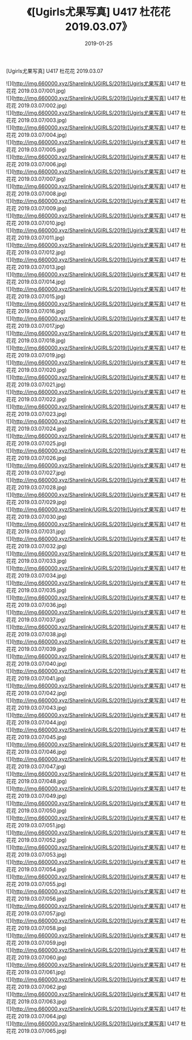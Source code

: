 ﻿---
layout: post
title:  《[Ugirls尤果写真] U417 杜花花 2019.03.07》
date:   2019-01-25
img: http://img.660000.xyz/Sharelink/UGIRLS/2019/[Ugirls尤果写真] U417 杜花花 2019.03.07/000.jpg
categories: [美女, 清纯, 唯美]
---

[Ugirls尤果写真] U417 杜花花 2019.03.07

 ![](http://img.660000.xyz/Sharelink/UGIRLS/2019/[Ugirls尤果写真] U417 杜花花 2019.03.07/001.jpg) <br>![](http://img.660000.xyz/Sharelink/UGIRLS/2019/[Ugirls尤果写真] U417 杜花花 2019.03.07/002.jpg) <br>![](http://img.660000.xyz/Sharelink/UGIRLS/2019/[Ugirls尤果写真] U417 杜花花 2019.03.07/003.jpg) <br>![](http://img.660000.xyz/Sharelink/UGIRLS/2019/[Ugirls尤果写真] U417 杜花花 2019.03.07/004.jpg) <br>![](http://img.660000.xyz/Sharelink/UGIRLS/2019/[Ugirls尤果写真] U417 杜花花 2019.03.07/005.jpg) <br>![](http://img.660000.xyz/Sharelink/UGIRLS/2019/[Ugirls尤果写真] U417 杜花花 2019.03.07/006.jpg) <br>![](http://img.660000.xyz/Sharelink/UGIRLS/2019/[Ugirls尤果写真] U417 杜花花 2019.03.07/007.jpg) <br>![](http://img.660000.xyz/Sharelink/UGIRLS/2019/[Ugirls尤果写真] U417 杜花花 2019.03.07/008.jpg) <br>![](http://img.660000.xyz/Sharelink/UGIRLS/2019/[Ugirls尤果写真] U417 杜花花 2019.03.07/009.jpg) <br>![](http://img.660000.xyz/Sharelink/UGIRLS/2019/[Ugirls尤果写真] U417 杜花花 2019.03.07/010.jpg) <br>![](http://img.660000.xyz/Sharelink/UGIRLS/2019/[Ugirls尤果写真] U417 杜花花 2019.03.07/011.jpg) <br>![](http://img.660000.xyz/Sharelink/UGIRLS/2019/[Ugirls尤果写真] U417 杜花花 2019.03.07/012.jpg) <br>![](http://img.660000.xyz/Sharelink/UGIRLS/2019/[Ugirls尤果写真] U417 杜花花 2019.03.07/013.jpg) <br>![](http://img.660000.xyz/Sharelink/UGIRLS/2019/[Ugirls尤果写真] U417 杜花花 2019.03.07/014.jpg) <br>![](http://img.660000.xyz/Sharelink/UGIRLS/2019/[Ugirls尤果写真] U417 杜花花 2019.03.07/015.jpg) <br>![](http://img.660000.xyz/Sharelink/UGIRLS/2019/[Ugirls尤果写真] U417 杜花花 2019.03.07/016.jpg) <br>![](http://img.660000.xyz/Sharelink/UGIRLS/2019/[Ugirls尤果写真] U417 杜花花 2019.03.07/017.jpg) <br>![](http://img.660000.xyz/Sharelink/UGIRLS/2019/[Ugirls尤果写真] U417 杜花花 2019.03.07/018.jpg) <br>![](http://img.660000.xyz/Sharelink/UGIRLS/2019/[Ugirls尤果写真] U417 杜花花 2019.03.07/019.jpg) <br>![](http://img.660000.xyz/Sharelink/UGIRLS/2019/[Ugirls尤果写真] U417 杜花花 2019.03.07/020.jpg) <br>![](http://img.660000.xyz/Sharelink/UGIRLS/2019/[Ugirls尤果写真] U417 杜花花 2019.03.07/021.jpg) <br>![](http://img.660000.xyz/Sharelink/UGIRLS/2019/[Ugirls尤果写真] U417 杜花花 2019.03.07/022.jpg) <br>![](http://img.660000.xyz/Sharelink/UGIRLS/2019/[Ugirls尤果写真] U417 杜花花 2019.03.07/023.jpg) <br>![](http://img.660000.xyz/Sharelink/UGIRLS/2019/[Ugirls尤果写真] U417 杜花花 2019.03.07/024.jpg) <br>![](http://img.660000.xyz/Sharelink/UGIRLS/2019/[Ugirls尤果写真] U417 杜花花 2019.03.07/025.jpg) <br>![](http://img.660000.xyz/Sharelink/UGIRLS/2019/[Ugirls尤果写真] U417 杜花花 2019.03.07/026.jpg) <br>![](http://img.660000.xyz/Sharelink/UGIRLS/2019/[Ugirls尤果写真] U417 杜花花 2019.03.07/027.jpg) <br>![](http://img.660000.xyz/Sharelink/UGIRLS/2019/[Ugirls尤果写真] U417 杜花花 2019.03.07/028.jpg) <br>![](http://img.660000.xyz/Sharelink/UGIRLS/2019/[Ugirls尤果写真] U417 杜花花 2019.03.07/029.jpg) <br>![](http://img.660000.xyz/Sharelink/UGIRLS/2019/[Ugirls尤果写真] U417 杜花花 2019.03.07/030.jpg) <br>![](http://img.660000.xyz/Sharelink/UGIRLS/2019/[Ugirls尤果写真] U417 杜花花 2019.03.07/031.jpg) <br>![](http://img.660000.xyz/Sharelink/UGIRLS/2019/[Ugirls尤果写真] U417 杜花花 2019.03.07/032.jpg) <br>![](http://img.660000.xyz/Sharelink/UGIRLS/2019/[Ugirls尤果写真] U417 杜花花 2019.03.07/033.jpg) <br>![](http://img.660000.xyz/Sharelink/UGIRLS/2019/[Ugirls尤果写真] U417 杜花花 2019.03.07/034.jpg) <br>![](http://img.660000.xyz/Sharelink/UGIRLS/2019/[Ugirls尤果写真] U417 杜花花 2019.03.07/035.jpg) <br>![](http://img.660000.xyz/Sharelink/UGIRLS/2019/[Ugirls尤果写真] U417 杜花花 2019.03.07/036.jpg) <br>![](http://img.660000.xyz/Sharelink/UGIRLS/2019/[Ugirls尤果写真] U417 杜花花 2019.03.07/037.jpg) <br>![](http://img.660000.xyz/Sharelink/UGIRLS/2019/[Ugirls尤果写真] U417 杜花花 2019.03.07/038.jpg) <br>![](http://img.660000.xyz/Sharelink/UGIRLS/2019/[Ugirls尤果写真] U417 杜花花 2019.03.07/039.jpg) <br>![](http://img.660000.xyz/Sharelink/UGIRLS/2019/[Ugirls尤果写真] U417 杜花花 2019.03.07/040.jpg) <br>![](http://img.660000.xyz/Sharelink/UGIRLS/2019/[Ugirls尤果写真] U417 杜花花 2019.03.07/041.jpg) <br>![](http://img.660000.xyz/Sharelink/UGIRLS/2019/[Ugirls尤果写真] U417 杜花花 2019.03.07/042.jpg) <br>![](http://img.660000.xyz/Sharelink/UGIRLS/2019/[Ugirls尤果写真] U417 杜花花 2019.03.07/043.jpg) <br>![](http://img.660000.xyz/Sharelink/UGIRLS/2019/[Ugirls尤果写真] U417 杜花花 2019.03.07/044.jpg) <br>![](http://img.660000.xyz/Sharelink/UGIRLS/2019/[Ugirls尤果写真] U417 杜花花 2019.03.07/045.jpg) <br>![](http://img.660000.xyz/Sharelink/UGIRLS/2019/[Ugirls尤果写真] U417 杜花花 2019.03.07/046.jpg) <br>![](http://img.660000.xyz/Sharelink/UGIRLS/2019/[Ugirls尤果写真] U417 杜花花 2019.03.07/047.jpg) <br>![](http://img.660000.xyz/Sharelink/UGIRLS/2019/[Ugirls尤果写真] U417 杜花花 2019.03.07/048.jpg) <br>![](http://img.660000.xyz/Sharelink/UGIRLS/2019/[Ugirls尤果写真] U417 杜花花 2019.03.07/049.jpg) <br>![](http://img.660000.xyz/Sharelink/UGIRLS/2019/[Ugirls尤果写真] U417 杜花花 2019.03.07/050.jpg) <br>![](http://img.660000.xyz/Sharelink/UGIRLS/2019/[Ugirls尤果写真] U417 杜花花 2019.03.07/051.jpg) <br>![](http://img.660000.xyz/Sharelink/UGIRLS/2019/[Ugirls尤果写真] U417 杜花花 2019.03.07/052.jpg) <br>![](http://img.660000.xyz/Sharelink/UGIRLS/2019/[Ugirls尤果写真] U417 杜花花 2019.03.07/053.jpg) <br>![](http://img.660000.xyz/Sharelink/UGIRLS/2019/[Ugirls尤果写真] U417 杜花花 2019.03.07/054.jpg) <br>![](http://img.660000.xyz/Sharelink/UGIRLS/2019/[Ugirls尤果写真] U417 杜花花 2019.03.07/055.jpg) <br>![](http://img.660000.xyz/Sharelink/UGIRLS/2019/[Ugirls尤果写真] U417 杜花花 2019.03.07/056.jpg) <br>![](http://img.660000.xyz/Sharelink/UGIRLS/2019/[Ugirls尤果写真] U417 杜花花 2019.03.07/057.jpg) <br>![](http://img.660000.xyz/Sharelink/UGIRLS/2019/[Ugirls尤果写真] U417 杜花花 2019.03.07/058.jpg) <br>![](http://img.660000.xyz/Sharelink/UGIRLS/2019/[Ugirls尤果写真] U417 杜花花 2019.03.07/059.jpg) <br>![](http://img.660000.xyz/Sharelink/UGIRLS/2019/[Ugirls尤果写真] U417 杜花花 2019.03.07/060.jpg) <br>![](http://img.660000.xyz/Sharelink/UGIRLS/2019/[Ugirls尤果写真] U417 杜花花 2019.03.07/061.jpg) <br>![](http://img.660000.xyz/Sharelink/UGIRLS/2019/[Ugirls尤果写真] U417 杜花花 2019.03.07/062.jpg) <br>![](http://img.660000.xyz/Sharelink/UGIRLS/2019/[Ugirls尤果写真] U417 杜花花 2019.03.07/063.jpg) <br>![](http://img.660000.xyz/Sharelink/UGIRLS/2019/[Ugirls尤果写真] U417 杜花花 2019.03.07/064.jpg) <br>![](http://img.660000.xyz/Sharelink/UGIRLS/2019/[Ugirls尤果写真] U417 杜花花 2019.03.07/065.jpg) <br>